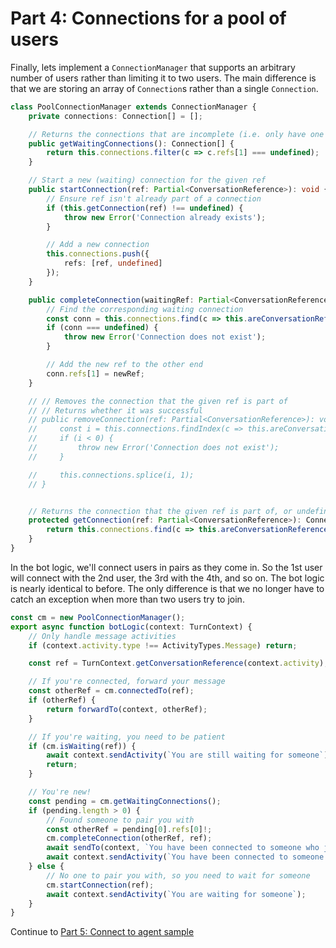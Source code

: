 # Part 4: Connections for a pool of users

Finally, lets implement a `ConnectionManager` that supports an arbitrary number of users rather than limiting it to two users. The main difference is that we are storing an array of `Connection`s rather than a single `Connection`.

```ts
class PoolConnectionManager extends ConnectionManager {
    private connections: Connection[] = [];

    // Returns the connections that are incomplete (i.e. only have one user, no user on the other end)
    public getWaitingConnections(): Connection[] {
        return this.connections.filter(c => c.refs[1] === undefined);
    }

    // Start a new (waiting) connection for the given ref
    public startConnection(ref: Partial<ConversationReference>): void {
        // Ensure ref isn't already part of a connection
        if (this.getConnection(ref) !== undefined) {
            throw new Error('Connection already exists');
        }

        // Add a new connection
        this.connections.push({
            refs: [ref, undefined]
        });
    }

    public completeConnection(waitingRef: Partial<ConversationReference>, newRef: Partial<ConversationReference>): void {
        // Find the corresponding waiting connection
        const conn = this.connections.find(c => this.areConversationReferencesEqual(waitingRef, c.refs[0]) && c.refs[1] === undefined);
        if (conn === undefined) {
            throw new Error('Connection does not exist');
        }

        // Add the new ref to the other end
        conn.refs[1] = newRef;
    }

    // // Removes the connection that the given ref is part of
    // // Returns whether it was successful
    // public removeConnection(ref: Partial<ConversationReference>): void {
    //     const i = this.connections.findIndex(c => this.areConversationReferencesEqual(ref, c.refs[0]) || this.areConversationReferencesEqual(ref, c.refs[1]));
    //     if (i < 0) {
    //         throw new Error('Connection does not exist');
    //     }

    //     this.connections.splice(i, 1);
    // }


    // Returns the connection that the given ref is part of, or undefined if it isn't part of any connections
    protected getConnection(ref: Partial<ConversationReference>): Connection | undefined {
        return this.connections.find(c => this.areConversationReferencesEqual(ref, c.refs[0]) || this.areConversationReferencesEqual(ref, c.refs[1]));
    }
}
```

In the bot logic, we'll connect users in pairs as they come in. So the 1st user will connect with the 2nd user, the 3rd with the 4th, and so on. The bot logic is nearly identical to before. The only difference is that we no longer have to catch an exception when more than two users try to join.

```ts
const cm = new PoolConnectionManager();
export async function botLogic(context: TurnContext) {
    // Only handle message activities
    if (context.activity.type !== ActivityTypes.Message) return;

    const ref = TurnContext.getConversationReference(context.activity);

    // If you're connected, forward your message
    const otherRef = cm.connectedTo(ref);
    if (otherRef) {
        return forwardTo(context, otherRef);
    }

    // If you're waiting, you need to be patient
    if (cm.isWaiting(ref)) {
        await context.sendActivity(`You are still waiting for someone`);
        return;
    }

    // You're new!
    const pending = cm.getWaitingConnections();
    if (pending.length > 0) {
        // Found someone to pair you with
        const otherRef = pending[0].refs[0]!;
        cm.completeConnection(otherRef, ref);
        await sendTo(context, `You have been connected to someone who just joined`, otherRef);
        await context.sendActivity(`You have been connected to someone who was waiting`);
    } else {
        // No one to pair you with, so you need to wait for someone
        cm.startConnection(ref);
        await context.sendActivity(`You are waiting for someone`);
    }
}
```

Continue to [Part 5: Connect to agent sample](../5-simple-agent-sample/)